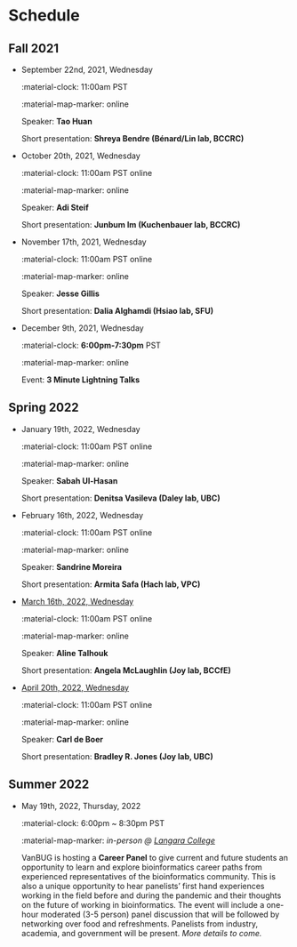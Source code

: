 # Schedule

## Fall 2021

<div class="timeline" markdown="1">

- September 22nd, 2021, Wednesday

    :material-clock: 11:00am PST

    :material-map-marker:  online

    Speaker: **Tao Huan**

    Short presentation: **Shreya Bendre (Bénard/Lin lab, BCCRC)**

- October 20th, 2021, Wednesday

    :material-clock: 11:00am PST online

    :material-map-marker: online

    Speaker: **Adi Steif**

    Short presentation: **Junbum Im (Kuchenbauer lab, BCCRC)**

- November 17th, 2021, Wednesday

    :material-clock: 11:00am PST online

    :material-map-marker:  online

    Speaker: **Jesse Gillis**

    Short presentation: **Dalia Alghamdi (Hsiao lab, SFU)**

- December 9th, 2021, Wednesday

    :material-clock: **6:00pm-7:30pm** PST

    :material-map-marker:  online

    Event: **3 Minute Lightning Talks**

</div>

## Spring 2022

<div class="timeline" markdown="1">

- January 19th, 2022, Wednesday

    :material-clock: 11:00am PST online

    :material-map-marker:  online

    Speaker: **Sabah Ul-Hasan**

    Short presentation: **Denitsa Vasileva (Daley lab, UBC)**

- February 16th, 2022, Wednesday

    :material-clock: 11:00am PST online

    :material-map-marker:  online

    Speaker: **Sandrine Moreira**

    Short presentation: **Armita Safa (Hach lab, VPC)**

- [March 16th, 2022, Wednesday](./archive/2022/2022-03-16.md)

    :material-clock: 11:00am PST online

    :material-map-marker:  online

    Speaker: **Aline Talhouk**

    Short presentation: **Angela McLaughlin (Joy lab, BCCfE)**

- [April 20th, 2022, Wednesday](./archive/2022/2022-04-20.md)

    :material-clock: 11:00am PST online

    :material-map-marker:  online

    Speaker: **Carl de Boer**

    Short presentation: **Bradley R. Jones (Joy lab, UBC)**

</div>

## Summer 2022

<div class="timeline" markdown="1">

- May 19th, 2022, Thursday, 2022

    :material-clock:  6:00pm ~ 8:30pm PST

    :material-map-marker: _in-person @ [Langara College](https://maps.google.com/maps?hl=en&q=https://goo.gl/maps/uMQse5EwrGLGFWvL8)_

    VanBUG is hosting a **Career Panel** to give current and future students an opportunity to learn and explore bioinformatics career paths from experienced representatives of the bioinformatics community. This is also a unique opportunity to hear panelists’ first hand experiences working in the field before and during the pandemic and their thoughts on the future of working in bioinformatics.
    The event will include a one-hour moderated (3-5 person) panel discussion that will be followed by networking over food and refreshments. Panelists from industry, academia, and government will be present. _More details to come._

</div>
